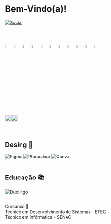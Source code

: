 # Bem-Vindo(a)! #
[![Social](https://img.shields.io/badge/LinkedIn-0077B5?style=for-the-badge&logo=linkedin&logoColor=white)](https://www.linkedin.com/in/jermeson-ferreira/)

<br><br>
<div>
    <img width="5%" src="https://cdn.jsdelivr.net/gh/devicons/devicon@latest/icons/java/java-original-wordmark.svg" />
    <img width="5%" src="https://cdn.jsdelivr.net/gh/devicons/devicon@latest/icons/spring/spring-original-wordmark.svg" />
    <img width="5%" src="https://cdn.jsdelivr.net/gh/devicons/devicon@latest/icons/android/android-plain-wordmark.svg" />
    <img width="5%" src="https://cdn.jsdelivr.net/gh/devicons/devicon@latest/icons/html5/html5-plain-wordmark.svg" />
    <img width="5%" src="https://cdn.jsdelivr.net/gh/devicons/devicon@latest/icons/css3/css3-original-wordmark.svg" />
    <img width="5%" src="https://cdn.jsdelivr.net/gh/devicons/devicon@latest/icons/javascript/javascript-original.svg" />
    <img width="5%" src="https://cdn.jsdelivr.net/gh/devicons/devicon@latest/icons/bootstrap/bootstrap-original.svg" />
    <img width="5%" src="https://cdn.jsdelivr.net/gh/devicons/devicon@latest/icons/python/python-original-wordmark.svg" />
    <img width="5%" src="https://cdn.jsdelivr.net/gh/devicons/devicon@latest/icons/mysql/mysql-original-wordmark.svg" />
    <img width="5%" src="https://cdn.jsdelivr.net/gh/devicons/devicon@latest/icons/linux/linux-original.svg" />
    <img width="5%" src="https://cdn.jsdelivr.net/gh/devicons/devicon@latest/icons/arduino/arduino-original-wordmark.svg" />
</div>
<br><br>
<div style="display:flex;">
<a href="https://github.com/anuraghazra/github-readme-stats">
  <img width="100%" src="https://github-readme-stats.vercel.app/api?username=jermesonf&theme=dracula" />
</a>

<a href="https://github.com/anuraghazra/convoychat">
  <img width="100%" src="https://github-readme-stats.vercel.app/api/top-langs?username=jermesonf&layout=compact&langs_count=8&card_width=320&theme=dracula" />
</a>
</div>
<br><br>
    <h2>Desing 🎨</h2>
    <img text-align="center" src="https://img.shields.io/badge/Figma-F24E1E?style=for-the-badge&logo=figma&logoColor=white" alt="Figma" />
    <img text-align="center" src="https://img.shields.io/badge/Adobe%20Photoshop-31A8FF?style=for-the-badge&logo=Adobe%20Photoshop&logoColor=black" alt="Photoshop" />
    <img text-align="center" src="https://img.shields.io/badge/Canva-%2300C4CC.svg?&style=for-the-badge&logo=Canva&logoColor=white" alt="Canva" />
    <br/><br/>
    <h2>Educação 📚</h2>
    <img text-align="center" src="https://img.shields.io/badge/Duolingo-58CC02?style=for-the-badge&logo=Duolingo&logoColor=white" alt="Duolingo" /><br/><br/>
    <p>Cursando 🎒<br/> 
    Técnico em Desenvolvimento de Sistemas - ETEC<br/>
    Técnico em infórmatica - SENAC</p>
</div>





